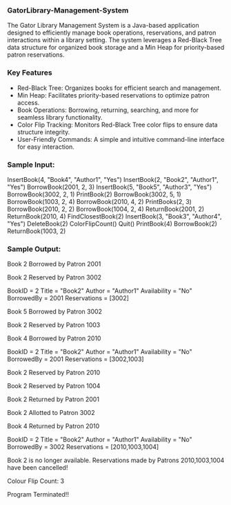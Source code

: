 ### GatorLibrary-Management-System

The Gator Library Management System is a Java-based application designed to efficiently manage book operations, reservations, and patron interactions within a library setting. The system leverages a Red-Black Tree data structure for organized book storage and a Min Heap for priority-based patron reservations.

### Key Features

* Red-Black Tree: Organizes books for efficient search and management.
* Min Heap: Facilitates priority-based reservations to optimize patron access.
* Book Operations: Borrowing, returning, searching, and more for seamless library functionality.
* Color Flip Tracking: Monitors Red-Black Tree color flips to ensure data structure integrity.
* User-Friendly Commands: A simple and intuitive command-line interface for easy interaction.

### Sample Input:

InsertBook(4, "Book4", "Author1", "Yes")
InsertBook(2, "Book2", "Author1", "Yes")
BorrowBook(2001, 2, 3)
InsertBook(5, "Book5", "Author3", "Yes")
BorrowBook(3002, 2, 1)
PrintBook(2)
BorrowBook(3002, 5, 1)
BorrowBook(1003, 2, 4)
BorrowBook(2010, 4, 2)
PrintBooks(2, 3)
BorrowBook(2010, 2, 2)
BorrowBook(1004, 2, 4)
ReturnBook(2001, 2)
ReturnBook(2010, 4)
FindClosestBook(2)
InsertBook(3, "Book3", "Author4", "Yes")
DeleteBook(2)
ColorFlipCount()
Quit()
PrintBook(4)
BorrowBook(2)
ReturnBook(1003, 2)

### Sample Output:

Book 2 Borrowed by Patron 2001

Book 2 Reserved by Patron 3002

BookID = 2
Title = "Book2"
Author = "Author1"
Availability = "No"
BorrowedBy = 2001
Reservations = [3002]

Book 5 Borrowed by Patron 3002

Book 2 Reserved by Patron 1003

Book 4 Borrowed by Patron 2010

BookID = 2
Title = "Book2"
Author = "Author1"
Availability = "No"
BorrowedBy = 2001
Reservations = [3002,1003]

Book 2 Reserved by Patron 2010

Book 2 Reserved by Patron 1004

Book 2 Returned by Patron 2001

Book 2 Allotted to Patron 3002

Book 4 Returned by Patron 2010

BookID = 2
Title = "Book2"
Author = "Author1"
Availability = "No"
BorrowedBy = 3002
Reservations = [2010,1003,1004]

Book 2 is no longer available. Reservations made by Patrons 2010,1003,1004 have been cancelled!

Colour Flip Count: 3

Program Terminated!!
